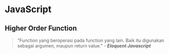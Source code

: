 # JavaScript

## Higher Order Function
> "Function yang beroperasi pada function yang lain. Baik itu digunakan sebagai argumen, maupun return value."
    - _**Eloquent Javascript**_
